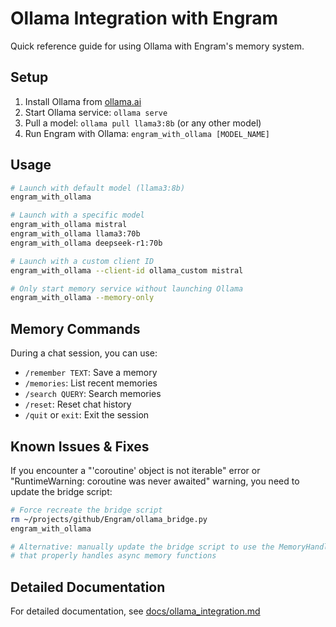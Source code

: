 # Ollama Integration with Engram

Quick reference guide for using Ollama with Engram's memory system.

## Setup

1. Install Ollama from [ollama.ai](https://ollama.ai)
2. Start Ollama service: `ollama serve`
3. Pull a model: `ollama pull llama3:8b` (or any other model)
4. Run Engram with Ollama: `engram_with_ollama [MODEL_NAME]`

## Usage

```bash
# Launch with default model (llama3:8b)
engram_with_ollama

# Launch with a specific model
engram_with_ollama mistral
engram_with_ollama llama3:70b
engram_with_ollama deepseek-r1:70b

# Launch with a custom client ID
engram_with_ollama --client-id ollama_custom mistral

# Only start memory service without launching Ollama
engram_with_ollama --memory-only
```

## Memory Commands

During a chat session, you can use:

- `/remember TEXT`: Save a memory
- `/memories`: List recent memories
- `/search QUERY`: Search memories
- `/reset`: Reset chat history
- `/quit` or `exit`: Exit the session

## Known Issues & Fixes

If you encounter a "'coroutine' object is not iterable" error or "RuntimeWarning: coroutine was never awaited" warning, you need to update the bridge script:

```bash
# Force recreate the bridge script
rm ~/projects/github/Engram/ollama_bridge.py
engram_with_ollama

# Alternative: manually update the bridge script to use the MemoryHandler class 
# that properly handles async memory functions
```

## Detailed Documentation

For detailed documentation, see [docs/ollama_integration.md](docs/ollama_integration.md)